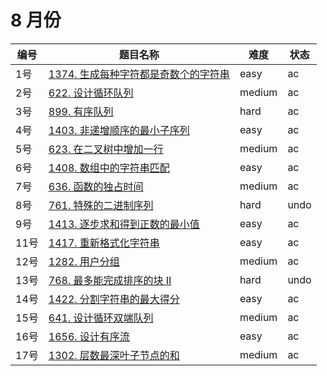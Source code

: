 # 8 月份

**编号**|**题目名称**|**难度**|**状态**
--------|------------|--------|--------
1号|[1374. 生成每种字符都是奇数个的字符串](./第1题%201347.%20生成每种字符都是奇数个的字符串)|easy|ac
2号|[622. 设计循环队列](./第2题%20622.%20设计循环队列)|medium|ac
3号|[899. 有序队列](./第3题%20899.%20有序队列)|hard|ac
4号|[1403. 非递增顺序的最小子序列](./第4题%201403.%20非递增顺序的最小子序列)|easy|ac
5号|[623. 在二叉树中增加一行](./第5题%20623.%20在二叉树中增加一行)|medium|ac
6号|[1408. 数组中的字符串匹配](./第6题%201408.%20数组中的字符串匹配)|easy|ac
7号|[636. 函数的独占时间](./第7题%20636.%20函数的独占时间)|medium|ac
8号|[761. 特殊的二进制序列](./第8题%20761.%20特殊的二进制序列)|hard|undo
9号|[1413. 逐步求和得到正数的最小值](./第9题%201413.%20逐步求和得到正数的最小值)|easy|ac
11号|[1417. 重新格式化字符串](./第11题%201417.%20重新格式化字符串)|easy|ac
12号|[1282. 用户分组](./第12题%201282.%20用户分组)|medium|ac
13号|[768. 最多能完成排序的块 II](./第13题%20768.%20最多能完成排序的块%20II)|hard|undo
14号|[1422. 分割字符串的最大得分](./第14题%201422.%20分割字符串的最大得分)|easy|ac
15号|[641. 设计循环双端队列](./第15题%20641.%20设计循环双端队列)|medium|ac
16号|[1656. 设计有序流](./第16题%201656.%20设计有序流)|easy|ac
17号|[1302. 层数最深叶子节点的和](./第17题%201302.%20层数最深叶子节点的和)|medium|ac

